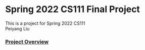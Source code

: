 # Spring 2022 CS111 Final Project
This is a project for Spring 2022 CS111   
Peiyang Liu

### [Project Overview](https://www.cs.bu.edu/courses/cs111/old/18spring/problem_sets/final_project.html)

